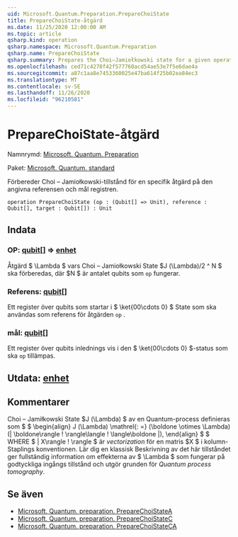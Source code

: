 ```yaml
---
uid: Microsoft.Quantum.Preparation.PrepareChoiState
title: PrepareChoiState-åtgärd
ms.date: 11/25/2020 12:00:00 AM
ms.topic: article
qsharp.kind: operation
qsharp.namespace: Microsoft.Quantum.Preparation
qsharp.name: PrepareChoiState
qsharp.summary: Prepares the Choi–Jamiołkowski state for a given operation onto given reference and target registers.
ms.openlocfilehash: ced71c4278f42f577760acd54ae53e7f5e6dae4a
ms.sourcegitcommit: a87c1aa8e7453360025e47ba614f25b02ea84ec3
ms.translationtype: MT
ms.contentlocale: sv-SE
ms.lasthandoff: 11/26/2020
ms.locfileid: "96210581"
---
```

# <a name="preparechoistate-operation"></a>PrepareChoiState-åtgärd

Namnrymd: [Microsoft. Quantum. Preparation](xref:Microsoft.Quantum.Preparation)

Paket: [Microsoft. Quantum. standard](https://nuget.org/packages/Microsoft.Quantum.Standard)


Förbereder Choi – Jamiołkowski-tillstånd för en specifik åtgärd på den angivna referensen och mål registren.

```qsharp
operation PrepareChoiState (op : (Qubit[] => Unit), reference : Qubit[], target : Qubit[]) : Unit
```


## <a name="input"></a>Indata

### <a name="op--qubit--unit"></a>OP: [qubit](xref:microsoft.quantum.lang-ref.qubit)[] => [enhet](xref:microsoft.quantum.lang-ref.unit) 

Åtgärd $ \Lambda $ vars Choi – Jamiołkowski State $J (\Lambda)/2 ^ N $ ska förberedas, där $N $ är antalet qubits som `op` fungerar.


### <a name="reference--qubit"></a>Referens: [qubit](xref:microsoft.quantum.lang-ref.qubit)[]

Ett register över qubits som startar i $ \ket{00\cdots 0} $ State som ska användas som referens för åtgärden `op` .


### <a name="target--qubit"></a>mål: [qubit](xref:microsoft.quantum.lang-ref.qubit)[]

Ett register över qubits inlednings vis i den $ \ket{00\cdots 0} $-status som ska `op` tillämpas.



## <a name="output--unit"></a>Utdata: [enhet](xref:microsoft.quantum.lang-ref.unit)



## <a name="remarks"></a>Kommentarer

Choi – Jamiłkowski State $J (\Lambda) $ av en Quantum-process definieras som $ $ \begin{align} J (\Lambda) \mathrel{: =} (\boldone \otimes \Lambda) (| \boldone\rangle \! \rangle\langle \! \langle\boldone |), \end{align} $ $ WHERE $ | X\rangle \! \rangle $ är *vectorization* för en matris $X $ i kolumn-Staplings konventionen. Lär dig en klassisk Beskrivning av det här tillståndet ger fullständig information om effekterna av $ \Lambda $ som fungerar på godtyckliga ingångs tillstånd och utgör grunden för *Quantum process tomography*.

## <a name="see-also"></a>Se även

- [Microsoft. Quantum. preparation. PrepareChoiStateA](xref:Microsoft.Quantum.Preparation.PrepareChoiStateA)
- [Microsoft. Quantum. preparation. PrepareChoiStateC](xref:Microsoft.Quantum.Preparation.PrepareChoiStateC)
- [Microsoft. Quantum. preparation. PrepareChoiStateCA](xref:Microsoft.Quantum.Preparation.PrepareChoiStateCA)